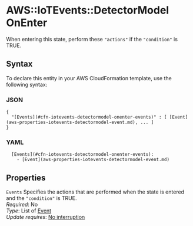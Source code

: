 # AWS::IoTEvents::DetectorModel OnEnter<a name="aws-properties-iotevents-detectormodel-onenter"></a>

When entering this state, perform these `"actions"` if the `"condition"` is TRUE\.

## Syntax<a name="aws-properties-iotevents-detectormodel-onenter-syntax"></a>

To declare this entity in your AWS CloudFormation template, use the following syntax:

### JSON<a name="aws-properties-iotevents-detectormodel-onenter-syntax.json"></a>

```
{
  "[Events](#cfn-iotevents-detectormodel-onenter-events)" : [ [Event](aws-properties-iotevents-detectormodel-event.md), ... ]
}
```

### YAML<a name="aws-properties-iotevents-detectormodel-onenter-syntax.yaml"></a>

```
  [Events](#cfn-iotevents-detectormodel-onenter-events): 
    - [Event](aws-properties-iotevents-detectormodel-event.md)
```

## Properties<a name="aws-properties-iotevents-detectormodel-onenter-properties"></a>

`Events`  <a name="cfn-iotevents-detectormodel-onenter-events"></a>
Specifies the actions that are performed when the state is entered and the `"condition"` is TRUE\.  
*Required*: No  
*Type*: List of [Event](aws-properties-iotevents-detectormodel-event.md)  
*Update requires*: [No interruption](https://docs.aws.amazon.com/AWSCloudFormation/latest/UserGuide/using-cfn-updating-stacks-update-behaviors.html#update-no-interrupt)